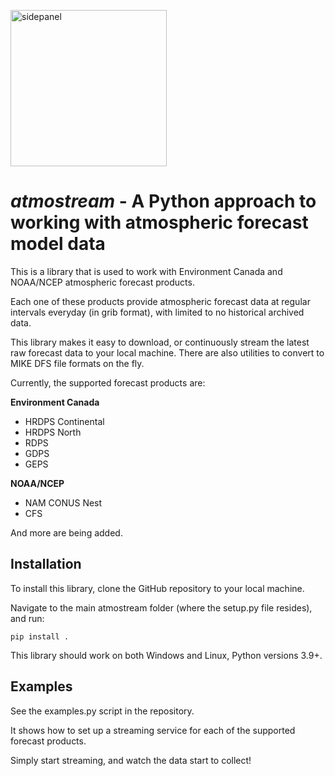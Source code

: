 <p align="left">
<img src="https://github.com/derekeden/atmostream/assets/36650862/f4612ced-8885-46e3-a5db-633fd49751cd" alt="sidepanel" width="250"  style="display: block; margin-right: auto;">
</p>

# *atmostream* - A Python approach to working with atmospheric forecast model data

This is a library that is used to work with Environment Canada and NOAA/NCEP atmospheric forecast products.

Each one of these products provide atmospheric forecast data at regular intervals everyday (in grib format), with limited to no historical archived data.

This library makes it easy to download, or continuously stream the latest raw forecast data to your local machine. There are also utilities to convert to MIKE DFS file formats on the fly.

Currently, the supported forecast products are:

**Environment Canada**
* HRDPS Continental
* HRDPS North
* RDPS
* GDPS
* GEPS

**NOAA/NCEP**
* NAM CONUS Nest
* CFS

And more are being added.

## Installation

To install this library, clone the GitHub repository to your local machine.

Navigate to the main atmostream folder (where the setup.py file resides), and run:

`pip install .`

This library should work on both Windows and Linux, Python versions 3.9+.

## Examples

See the examples.py script in the repository. 

It shows how to set up a streaming service for each of the supported forecast products.

Simply start streaming, and watch the data start to collect!
